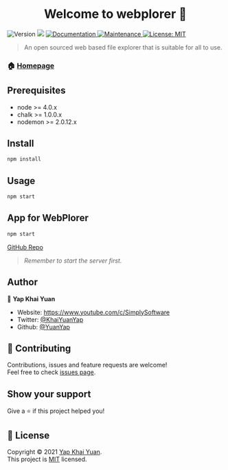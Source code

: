 <h1 align="center">Welcome to webplorer 👋</h1>
<p>
  <img alt="Version" src="https://img.shields.io/badge/version-1.1.11-blue.svg?cacheSeconds=2592000" />
  <img src="https://img.shields.io/badge/node-%3E%3D%204.0.x-blue.svg" />
  <a href="https://github.com/YuanYap/WebPlorer#readme" target="_blank">
    <img alt="Documentation" src="https://img.shields.io/badge/documentation-yes-brightgreen.svg" />
  </a>
  <a href="https://github.com/YuanYap/WebPlorer/graphs/commit-activity" target="_blank">
    <img alt="Maintenance" src="https://img.shields.io/badge/Maintained%3F-yes-green.svg" />
  </a>
  <a href="https://github.com/YuanYap/WebPlorer/blob/master/LICENSE" target="_blank">
    <img alt="License: MIT" src="https://img.shields.io/github/license/YuanYap/webplorer" />
  </a>

</p>

> An open sourced web based file explorer that is suitable for all to use.

### 🏠 [Homepage](https://github.com/YuanYap/WebPlorer)

## Prerequisites

- node >= 4.0.x
- chalk >= 1.0.0.x
- nodemon >= 2.0.12.x


## Install

```sh
npm install
```

## Usage

```sh
npm start
```

## App for WebPlorer
```sh
npm start
```
[GitHub Repo](https://github.com/YuanYap/WebPlorer-App)

> _Remember to start the server first._


## Author

👤 **Yap Khai Yuan**

* Website: https://www.youtube.com/c/SimplySoftware
* Twitter: [@KhaiYuanYap](https://twitter.com/KhaiYuanYap)
* Github: [@YuanYap](https://github.com/YuanYap)

## 🤝 Contributing

Contributions, issues and feature requests are welcome!<br />Feel free to check [issues page](https://github.com/YuanYap/WebPlorer/issues). 

## Show your support

Give a ⭐️ if this project helped you!

## 📝 License

Copyright © 2021 [Yap Khai Yuan](https://github.com/YuanYap).<br />
This project is [MIT](https://github.com/YuanYap/WebPlorer/blob/master/LICENSE) licensed.

